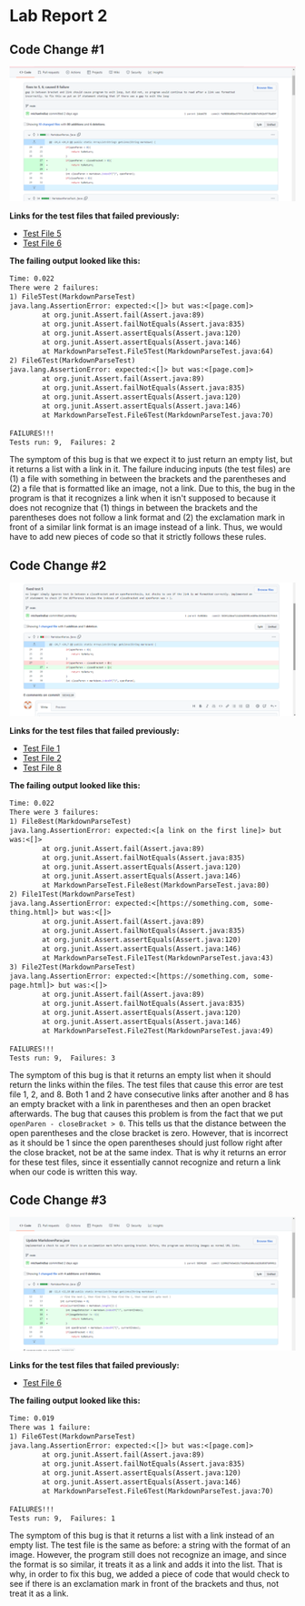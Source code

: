 # Lab Report 2

## Code Change #1
![Image](./Screenshot%20(809).png)

**Links for the test files that failed previously:**

* [Test File 5](https://github.com/michaelndiaz/markdown-parser/blob/main/test-file5.md)
* [Test File 6](https://github.com/michaelndiaz/markdown-parser/blob/main/test-file6.md)

**The failing output looked like this:**

```
Time: 0.022
There were 2 failures:
1) File5Test(MarkdownParseTest)
java.lang.AssertionError: expected:<[]> but was:<[page.com]>
        at org.junit.Assert.fail(Assert.java:89)
        at org.junit.Assert.failNotEquals(Assert.java:835)
        at org.junit.Assert.assertEquals(Assert.java:120)
        at org.junit.Assert.assertEquals(Assert.java:146)
        at MarkdownParseTest.File5Test(MarkdownParseTest.java:64)
2) File6Test(MarkdownParseTest)
java.lang.AssertionError: expected:<[]> but was:<[page.com]>
        at org.junit.Assert.fail(Assert.java:89)
        at org.junit.Assert.failNotEquals(Assert.java:835)
        at org.junit.Assert.assertEquals(Assert.java:120)
        at org.junit.Assert.assertEquals(Assert.java:146)
        at MarkdownParseTest.File6Test(MarkdownParseTest.java:70)

FAILURES!!!
Tests run: 9,  Failures: 2
```
The symptom of this bug is that we expect it to just return an empty list, but it returns a list with a link in it. The failure inducing inputs (the test files) are (1) a file with something in between the brackets and the parentheses and (2) a file that is formatted like an image, not a link. Due to this, the bug in the program is that it recognizes a link when it isn't supposed to because it does not recognize that (1) things in between the brackets and the parentheses does not follow a link format and (2) the exclamation mark in front of a similar link format is an image instead of a link. Thus, we would have to add new pieces of code so that it strictly follows these rules.

## Code Change #2

![Image](./Screenshot%20(807).png)


**Links for the test files that failed previously:**

* [Test File 1](https://github.com/michaelndiaz/markdown-parser/blob/main/test-file.md)
* [Test File 2](https://github.com/michaelndiaz/markdown-parser/blob/main/test-file2.md)
* [Test File 8](https://github.com/michaelndiaz/markdown-parser/blob/main/test-file8.md)

**The failing output looked like this:**

```
Time: 0.022
There were 3 failures:
1) File8est(MarkdownParseTest)
java.lang.AssertionError: expected:<[a link on the first line]> but was:<[]>
        at org.junit.Assert.fail(Assert.java:89)
        at org.junit.Assert.failNotEquals(Assert.java:835)
        at org.junit.Assert.assertEquals(Assert.java:120)
        at org.junit.Assert.assertEquals(Assert.java:146)
        at MarkdownParseTest.File8est(MarkdownParseTest.java:80)
2) File1Test(MarkdownParseTest)
java.lang.AssertionError: expected:<[https://something.com, some-thing.html]> but was:<[]>
        at org.junit.Assert.fail(Assert.java:89)
        at org.junit.Assert.failNotEquals(Assert.java:835)
        at org.junit.Assert.assertEquals(Assert.java:120)
        at org.junit.Assert.assertEquals(Assert.java:146)
        at MarkdownParseTest.File1Test(MarkdownParseTest.java:43)
3) File2Test(MarkdownParseTest)
java.lang.AssertionError: expected:<[https://something.com, some-page.html]> but was:<[]>
        at org.junit.Assert.fail(Assert.java:89)
        at org.junit.Assert.failNotEquals(Assert.java:835)
        at org.junit.Assert.assertEquals(Assert.java:120)
        at org.junit.Assert.assertEquals(Assert.java:146)
        at MarkdownParseTest.File2Test(MarkdownParseTest.java:49)

FAILURES!!!
Tests run: 9,  Failures: 3
```

The symptom of this bug is that it returns an empty list when it should return the links within the files. The test files that cause this error are test file 1, 2, and 8. Both 1 and 2 have consecutive links after another and 8 has an empty bracket with a link in parentheses and then an open bracket afterwards. The bug that causes this problem is from the fact that we put `openParen - closeBracket > 0`. This tells us that the distance between the open parentheses and the close bracket is zero. However, that is incorrect as it should be 1 since the open parentheses should just follow right after the close bracket, not be at the same index. That is why it returns an error for these test files, since it essentially cannot recognize and return a link when our code is written this way.

## Code Change #3
![Image](./Screenshot%20(808).png)

**Links for the test files that failed previously:**

* [Test File 6](https://github.com/michaelndiaz/markdown-parser/blob/main/test-file6.md)


**The failing output looked like this:**

```
Time: 0.019
There was 1 failure:
1) File6Test(MarkdownParseTest)
java.lang.AssertionError: expected:<[]> but was:<[page.com]>
        at org.junit.Assert.fail(Assert.java:89)
        at org.junit.Assert.failNotEquals(Assert.java:835)
        at org.junit.Assert.assertEquals(Assert.java:120)
        at org.junit.Assert.assertEquals(Assert.java:146)
        at MarkdownParseTest.File6Test(MarkdownParseTest.java:70)

FAILURES!!!
Tests run: 9,  Failures: 1
```
The symptom of this bug is that it returns a list with a link instead of an empty list. The test file is the same as before: a string with the format of an image. However, the program still does not recognize an image, and since the format is so similar, it treats it as a link and adds it into the list. That is why, in order to fix this bug, we added a piece of code that would check to see if there is an exclamation mark in front of the brackets and thus, not treat it as a link. 



